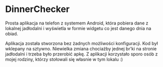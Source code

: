 # DinnerChecker

Prosta aplikacja na telefon z systemem Android, która pobiera
dane z lokalnej jadłodalni i wyświetla w formie widgetu
co jest danego dnia na obiad.

Aplikacja została stworzona bez żadnych możliwości konfiguracji.
Kod był wklepany na sztywno. Niewielka zmiana chociażby jednej br'ki
na stronie jadłodalni i trzeba było przerobić apkę. Z aplikacji korzystało 
sporo osób z mojej rodziny, którzy stołowali się własnie w tym lokalu :)
